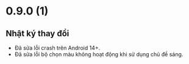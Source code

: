 # 0.9.0 (1)

## Nhật ký thay đổi

- Đã sửa lỗi crash trên Android 14+.
- Đã sửa lỗi bộ chọn màu không hoạt động khi sử dụng chủ đề sáng.
